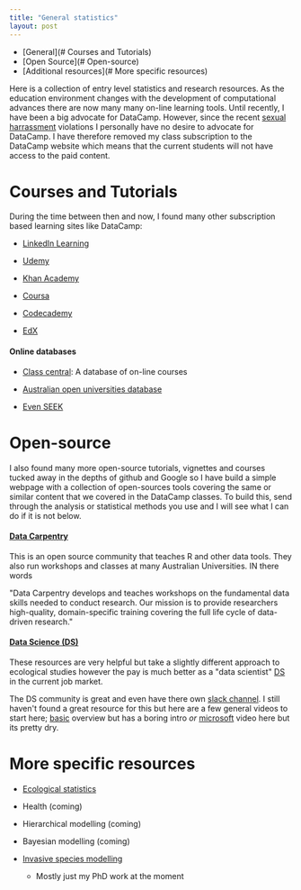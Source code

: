 ```yaml
---
title: "General statistics"
layout: post
---
```


- [General](# Courses and Tutorials)
- [Open Source](# Open-source)
- [Additional resources](# More specific resources)

Here is a collection of entry level statistics and research resources. As the education environment changes with the development of computational advances there are now many many on-line learning tools. Until recently, I have been a big advocate for DataCamp. However, since the recent [sexual harrassment](https://medium.com/@heathernolis/on-datacamp-aafd82f94e60/) violations I personally have no desire to advocate for DataCamp. I have therefore removed my class subscription to the DataCamp website which means that the current students will not have access to the paid content.

# Courses and Tutorials

During the time between then and now, I found many other subscription based learning sites like DataCamp:

- [LinkedIn Learning](https://www.linkedin.com/learning/)

- [Udemy](https://www.udemy.com/)

- [Khan Academy](https://www.khanacademy.org/)

- [Coursa](https://www.coursera.org/)

- [Codecademy](https://www.codecademy.com/)

- [EdX](https://www.edx.org/)

#### Online databases

- [Class central](https://www.classcentral.com/): A database of on-line courses

- [Australian open universities database](https://www.open.edu.au/online-courses/)

- [Even SEEK](https://www.seek.com.au/learning/search/courses/mode-online/)

# Open-source

I also found many more open-source tutorials, vignettes and courses tucked away in the depths of github and Google so I have build a simple webpage with a collection of open-sources tools covering the same or similar content that we covered in the DataCamp classes. To build this, send through the analysis or statistical methods you use and I will see what I can do if it is not below.

#### [Data Carpentry](https://datacarpentry.org/)

This is an open source community that teaches R and other data tools. They also run workshops and classes at many Australian Universities. IN there words

"Data Carpentry develops and teaches workshops on the fundamental data skills needed to conduct research. Our mission is to provide researchers high-quality, domain-specific training covering the full life cycle of data-driven research."

#### [Data Science (DS)](https://www.rfordatasci.com/)

These resources are very helpful but take a slightly different approach to ecological studies however the pay is much better as a "data scientist" [DS](https://www.rfordatasci.com/) in the current job market. 

The DS community is great and even have there own [slack channel](). I still haven't found a great resource for this but here are a few general videos to start here; [basic](https://www.youtube.com/watch?v=poQ61RZKzwE) overview but has a boring intro *or*  [microsoft](https://www.youtube.com/watch?v=gNV9EqwXCpw) video here but its pretty dry.

# More specific resources

- [Ecological statistics]()

- Health (coming)

- Hierarchical modelling (coming)

- Bayesian modelling (coming)

- [Invasive species modelling]()
  - Mostly just my PhD work at the moment